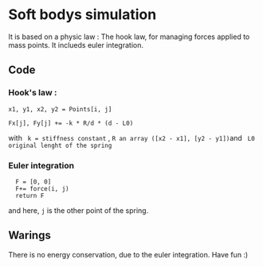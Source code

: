 # Soft bodys simulation
It is based on a physic law : The hook law, for managing forces applied to mass points.
It inclueds euler integration.
## Code
### Hook's law : 

```x1, y1, x2, y2 = Points[i, j] ```

```Fx[j], Fy[j] += -k * R/d * (d - L0) ```

with ` k = stiffness constant` , ` R an array ([x2 - x1], [y2 - y1]) `and  ` L0 original lenght of the spring`

### Euler integration

```SumForces(j):
  F = [0, 0]
  F+= force(i, j)
  return F
```

and here, `j` is the other point of the spring. 

## Warings
There is no energy conservation, due to the euler integration. Have fun :)
